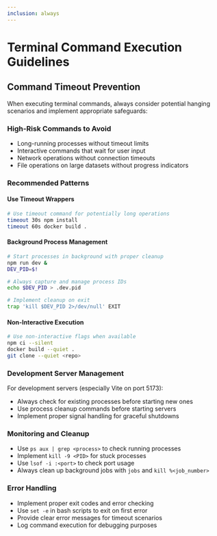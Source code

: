 ```yaml
---
inclusion: always
---
```


# Terminal Command Execution Guidelines

## Command Timeout Prevention

When executing terminal commands, always consider potential hanging scenarios and implement appropriate safeguards:

### High-Risk Commands to Avoid

- Long-running processes without timeout limits
- Interactive commands that wait for user input
- Network operations without connection timeouts
- File operations on large datasets without progress indicators

### Recommended Patterns

#### Use Timeout Wrappers

```bash
# Use timeout command for potentially long operations
timeout 30s npm install
timeout 60s docker build .
```

#### Background Process Management

```bash
# Start processes in background with proper cleanup
npm run dev &
DEV_PID=$!

# Always capture and manage process IDs
echo $DEV_PID > .dev.pid

# Implement cleanup on exit
trap 'kill $DEV_PID 2>/dev/null' EXIT
```

#### Non-Interactive Execution

```bash
# Use non-interactive flags when available
npm ci --silent
docker build --quiet .
git clone --quiet <repo>
```

### Development Server Management

For development servers (especially Vite on port 5173):

- Always check for existing processes before starting new ones
- Use process cleanup commands before starting servers
- Implement proper signal handling for graceful shutdowns

### Monitoring and Cleanup

- Use `ps aux | grep <process>` to check running processes
- Implement `kill -9 <PID>` for stuck processes
- Use `lsof -i :<port>` to check port usage
- Always clean up background jobs with `jobs` and `kill %<job_number>`

### Error Handling

- Implement proper exit codes and error checking
- Use `set -e` in bash scripts to exit on first error
- Provide clear error messages for timeout scenarios
- Log command execution for debugging purposes
